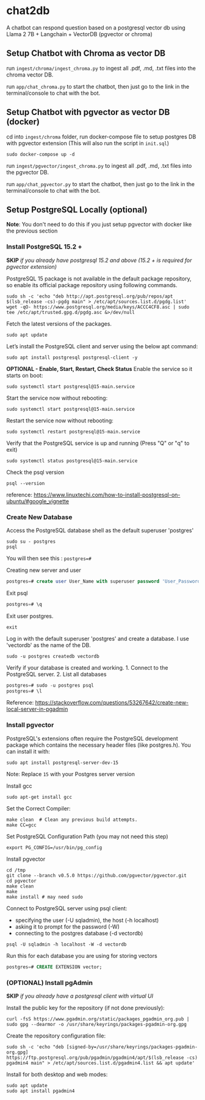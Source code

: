 # chat2db 




A chatbot can respond question based on a postgresql vector db using Llama 2 7B + Langchain + VectorDB (pgvector or chroma)

## Setup Chatbot with Chroma as vector DB 

run `ingest/chroma/ingest_chroma.py` to ingest all .pdf, .md, .txt files into the chroma vector DB.

run `app/chat_chroma.py` to start the chatbot, then just go to the link in the terminal/console to chat with the bot.

## Setup Chatbot with pgvector as vector DB (docker) 

cd into `ingest/chroma` folder, run docker-compose file to setup postgres DB with pgvector extension (This will also run the script in `init.sql`)
```shell
sudo docker-compose up -d
```
run `ingest/pgvector/ingest_chroma.py` to ingest all .pdf, .md, .txt files into the pgvector DB.

run `app/chat_pgvector.py` to start the chatbot, then just go to the link in the terminal/console to chat with the bot.


## Setup PostgreSQL Locally (optional)

**Note**: You don't need to do this if you just setup pgvector with docker like the previous section

### Install PostgreSQL 15.2 +
**SKIP** *if you already have postgresql 15.2 and above (15.2 + is required for pgvector extension)*

PostgreSQL 15 package is not available in the default package repository, so enable its official package repository using following commands.
```shell
sudo sh -c 'echo "deb http://apt.postgresql.org/pub/repos/apt $(lsb_release -cs)-pgdg main" > /etc/apt/sources.list.d/pgdg.list'
wget -qO- https://www.postgresql.org/media/keys/ACCC4CF8.asc | sudo tee /etc/apt/trusted.gpg.d/pgdg.asc &>/dev/null
```
Fetch the latest versions of the packages. 
```shell
sudo apt update
```
Let’s install the PostgreSQL client and server using the below apt command:
```shell
sudo apt install postgresql postgresql-client -y
```

**OPTIONAL - Enable, Start, Restart, Check Status**
Enable the service so it starts on boot:
```shell
sudo systemctl start postgresql@15-main.service
```
Start the service now without rebooting:
```shell
sudo systemctl start postgresql@15-main.service
```
Restart the service now without rebooting:
```shell
sudo systemctl restart postgresql@15-main.service
```
Verify that the PostgreSQL service is up and running (Press "Q" or "q" to exit)
```shell
sudo systemctl status postgresql@15-main.service
```
Check the psql version
```shell
psql --version
```
reference: https://www.linuxtechi.com/how-to-install-postgresql-on-ubuntu/#google_vignette

### Create New Database

Access the PostgreSQL database shell as the default superuser 'postgres'
```shell
sudo su - postgres
psql
```
You will then see this : `postgres=#`

Creating new server and user
```sql
postgres=# create user User_Name with superuser password 'User_Password';
```

Exit psql
```sql
postgres=# \q
```

Exit user postgres.
```shell
exit
```

Log in with the default superuser 'postgres' and create a database. I use 'vectordb' as the name of the DB.
```shell
sudo -u postgres createdb vectordb
```
Verify if your database is created and working. 1. Connect to the PostgreSQL server. 2. List all databases
```sql
postgres=# sudo -u postgres psql
postgres=# \l
```

Reference: https://stackoverflow.com/questions/53267642/create-new-local-server-in-pgadmin

### Install pgvector
PostgreSQL's extensions often require the PostgreSQL development package which contains the necessary header files (like postgres.h). You can install it with:
```shell
sudo apt install postgresql-server-dev-15
```
Note: Replace `15` with your Postgres server version

Install gcc
```shell
sudo apt-get install gcc
```
Set the Correct Compiler:
```shell
make clean  # Clean any previous build attempts.
make CC=gcc
```
Set PostgreSQL Configuration Path (you may not need this step)
```shell
export PG_CONFIG=/usr/bin/pg_config
```

Install pgvector
```shell
cd /tmp
git clone --branch v0.5.0 https://github.com/pgvector/pgvector.git
cd pgvector
make clean
make
make install # may need sudo
```

Connect to PostgreSQL server using psql client:
- specifying the user (-U sqladmin), the host (-h localhost)
- asking it to prompt for the password (-W)
- connecting to the postgres database (-d vectordb)
```shell
psql -U sqladmin -h localhost -W -d vectordb
```

Run this for each database you are using for storing vectors
```sql
postgres=# CREATE EXTENSION vector;
```

### (OPTIONAL) Install pgAdmin
**SKIP** *if you already have a postgresql client with virtual UI*

Install the public key for the repository (if not done previously):
```shell
curl -fsS https://www.pgadmin.org/static/packages_pgadmin_org.pub | sudo gpg --dearmor -o /usr/share/keyrings/packages-pgadmin-org.gpg
```
Create the repository configuration file:
```shell
sudo sh -c 'echo "deb [signed-by=/usr/share/keyrings/packages-pgadmin-org.gpg] https://ftp.postgresql.org/pub/pgadmin/pgadmin4/apt/$(lsb_release -cs) pgadmin4 main" > /etc/apt/sources.list.d/pgadmin4.list && apt update'
```
Install for both desktop and web modes:
```shell
sudo apt update
sudo apt install pgadmin4
```
